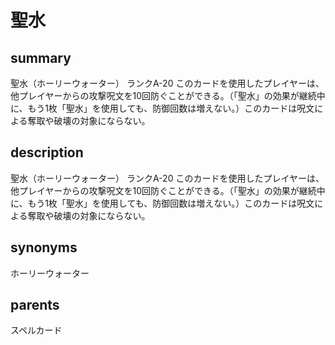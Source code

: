 # 聖水

## summary
聖水（ホーリーウォーター）
ランクA-20
このカードを使用したプレイヤーは、他プレイヤーからの攻撃呪文を10回防ぐことができる。（「聖水」の効果が継続中に、もう1枚「聖水」を使用しても、防御回数は増えない。）このカードは呪文による奪取や破壊の対象にならない。
## description
聖水（ホーリーウォーター）
ランクA-20
このカードを使用したプレイヤーは、他プレイヤーからの攻撃呪文を10回防ぐことができる。（「聖水」の効果が継続中に、もう1枚「聖水」を使用しても、防御回数は増えない。）このカードは呪文による奪取や破壊の対象にならない。
## synonyms
ホーリーウォーター
## parents
スペルカード
